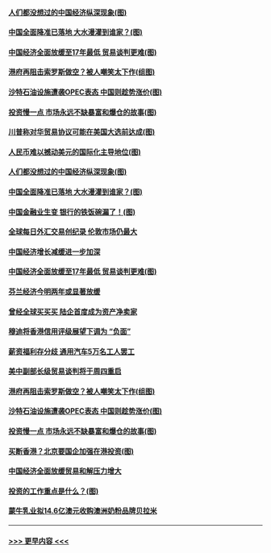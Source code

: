 #### [人们都没想过的中国经济纵深现象(图)](../pages/p5/907684.md?t=09180822) 
#### [中国全面降准已落地 大水漫灌到谁家？(图)](../pages/p5/907688.md?t=09180822) 
#### [中国经济全面放缓至17年最低 贸易谈判更难(图)](../pages/p5/907648.md?t=09180822) 
#### [港府再阻击索罗斯做空？被人嘲笑太下作(组图)](../pages/p5/907637.md?t=09180822) 
#### [沙特石油设施遭袭OPEC表态 中国则趁势涨价(图)](../pages/p5/907570.md?t=09180822) 
#### [投资慢一点 市场永远不缺暴富和爆仓的故事(图)](../pages/p5/907564.md?t=09180822) 
#### [川普称对华贸易协议可能在美国大选前达成(图)](../pages/p5/907707.md?t=09180822) 
#### [人民币难以撼动美元的国际化主导地位(图)](../pages/p5/907705.md?t=09180822) 
#### [人们都没想过的中国经济纵深现象(图)](../pages/p5/907684.md?t=09180822) 
#### [中国全面降准已落地 大水漫灌到谁家？(图)](../pages/p5/907688.md?t=09180822) 
#### [中国金融业生变 银行的铁饭碗漏了！(图)](../pages/p5/907683.md?t=09180822) 
#### [全球每日外汇交易创纪录 伦敦市场仍最大](../pages/p5/907685.md?t=09180822) 
#### [中国经济增长减缓进一步加深](../pages/p5/907649.md?t=09180822) 
#### [中国经济全面放缓至17年最低 贸易谈判更难(图)](../pages/p5/907648.md?t=09180822) 
#### [芬兰经济今明两年或显著放缓](../pages/p5/907643.md?t=09180822) 
#### [曾经全球买买买 陆企首度成为资产净卖家](../pages/p5/907641.md?t=09180822) 
#### [穆迪将香港信用评级展望下调为 “负面”](../pages/p5/907640.md?t=09180822) 
#### [薪资福利存分歧 通用汽车5万名工人罢工](../pages/p5/907639.md?t=09180822) 
#### [美中副部长级贸易谈判将于周四重启](../pages/p5/907638.md?t=09180822) 
#### [港府再阻击索罗斯做空？被人嘲笑太下作(组图)](../pages/p5/907637.md?t=09180822) 
#### [沙特石油设施遭袭OPEC表态 中国则趁势涨价(图)](../pages/p5/907570.md?t=09180822) 
#### [投资慢一点 市场永远不缺暴富和爆仓的故事(图)](../pages/p5/907564.md?t=09180822) 
#### [买断香港？北京要国企加强在港投资(图)](../pages/p5/907582.md?t=09180822) 
#### [中国经济全面放缓贸易和解压力增大](../pages/p5/907579.md?t=09180822) 
#### [投资的工作重点是什么？(图)](../pages/p5/907561.md?t=09180822) 
#### [蒙牛乳业拟14.6亿澳元收购澳洲奶粉品牌贝拉米](../pages/p5/907571.md?t=09180822) 

----
#### [ >>> 更早内容 <<< ](../indexes/p5-earlier.md)
